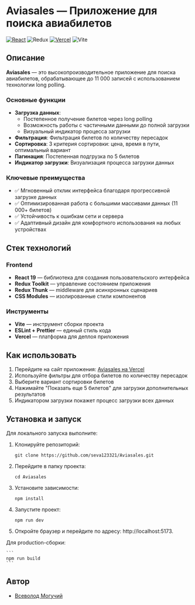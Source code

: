 # Aviasales — Приложение для поиска авиабилетов

[![React](https://img.shields.io/badge/react-%2320232a.svg?style=for-the-badge&logo=react&logoColor=%2361DAFB)](https://reactjs.org/)
![Redux](https://img.shields.io/badge/redux-%23593d88.svg?style=for-the-badge&logo=redux&logoColor=white)
[![Vercel](https://img.shields.io/badge/vercel-%23000000.svg?style=for-the-badge&logo=vercel&logoColor=white)](https://vercel.com/)
![Vite](https://img.shields.io/badge/vite-%23646CFF.svg?style=for-the-badge&logo=vite&logoColor=white)

## Описание

**Aviasales** — это высокопроизводительное приложение для поиска авиабилетов, обрабатывающее до 11 000 записей с использованием технологии long polling.

### Основные функции

- **Загрузка данных**:
  - Постепенное получение билетов через long polling
  - Возможность работы с частичными данными до полной загрузки
  - Визуальный индикатор процесса загрузки
- **Фильтрация**: Фильтрация билетов по количеству пересадок
- **Сортировка**: 3 критерия сортировки: цена, время в пути, оптимальный вариант
- **Пагинация**: Постепенная подгрузка по 5 билетов
- **Индикатор загрузки**: Визуализация процесса загрузки данных

### Ключевые преимущества

- ✅ Мгновенный отклик интерфейса благодаря прогрессивной загрузке данных
- ✅ Оптимизированная работа с большими массивами данных (11 000+ билетов)
- ✅ Устойчивость к ошибкам сети и сервера
- ✅ Адаптивный дизайн для комфортного использования на любых устройствах

## Стек технологий

### Frontend

- **React 19** — библиотека для создания пользовательского интерфейса
- **Redux Toolkit** — управление состоянием приложения
- **Redux Thunk** — middleware для асинхронных сценариев
- **CSS Modules** — изолированные стили компонентов

### Инструменты

- **Vite** — инструмент сборки проекта
- **ESLint + Prettier** — единый стиль кода
- **Vercel** — платформа для деплоя приложения

## Как использовать

1. Перейдите на сайт приложения: [Aviasales на Vercel](https://aviasales-eight-steel.vercel.app/)
2. Используйте фильтры для отбора билетов по количеству пересадок
3. Выберите вариант сортировки билетов
4. Нажимайте "Показать еще 5 билетов" для загрузки дополнительных результатов
5. Индикатором загрузки покажет процесс загрузки всех данных

## Установка и запуск

Для локального запуска выполните:

1. Клонируйте репозиторий:

   ```
   git clone https://github.com/seva123321/Aviasales.git
   ```

2. Перейдите в папку проекта:

   ```
   cd Aviasales
   ```

3. Установите зависимости:
   ```
   npm install
   ```
4. Запустите проект:

   ```
   npm run dev
   ```

5. Откройте браузер и перейдите по адресу: http://localhost:5173.

Для production-сборки:

    ```
    npm run build
    ```

## Автор

- [Всеволод Могучий](https://github.com/seva123321)
